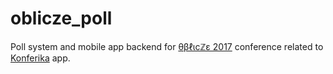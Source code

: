 # oblicze_poll
Poll system and mobile app backend for [θβℓιcℤε 2017](http://oblicze.wmi.amu.edu.pl/) conference related to [Konferika](https://play.google.com/store/apps/details?id=pl.edu.amu.wmi.oblicze.konferika) app.

